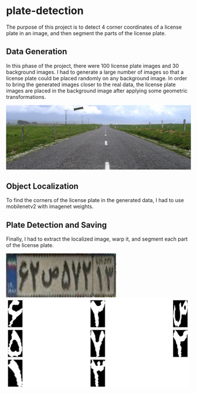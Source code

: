 # plate-detection
The purpose of this project is to detect 4 corner coordinates of a license plate in an image, and then segment the parts of the license plate.

## Data Generation
In this phase of the project, there were 100 license plate images and 30 background images. I had to generate a large number of images so that a license plate could be placed randomly on any background image. In order to bring the generated images closer to the real data, the license plate images are placed in the background image after applying some geometric transformations.

<img src="https://github.com/sararajabzadeh/plate-detection/blob/main/images/merged_image1%20copy.jpg">


## Object Localization
To find the corners of the license plate in the generated data, I had to use mobilenetv2 with imagenet weights.


## Plate Detection and Saving
Finally, I had to extract the localized image, warp it, and segment each part of the license plate.

<img src="https://github.com/sararajabzadeh/plate-detection/blob/main/images/denoised_detected_plate%20copy.jpg" width="300">

<img src="https://github.com/sararajabzadeh/plate-detection/blob/main/images/combined_test_images.png" width="500">
